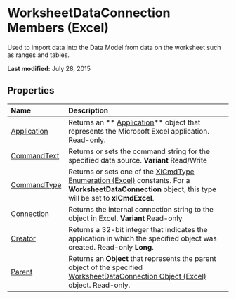 
# WorksheetDataConnection Members (Excel)
Used to import data into the Data Model from data on the worksheet such as ranges and tables.

 **Last modified:** July 28, 2015


## Properties



|**Name**|**Description**|
|:-----|:-----|
| [Application](79545289-efa9-ce0b-3268-4f73c410fb55.md)|Returns an  ** [Application](19b73597-5cf9-4f56-8227-b5211f657f6f.md)** object that represents the Microsoft Excel application. Read-only.|
| [CommandText](68bce4d3-8459-8d48-41ab-f3c32e4451d2.md)|Returns or sets the command string for the specified data source.  **Variant** Read/Write|
| [CommandType](a568d9e8-bfb7-6874-f7df-b007cf1e68f4.md)|Returns or sets one of the  [XlCmdType Enumeration (Excel)](4339b577-c29c-3c78-8433-df56c35b6633.md) constants. For a **WorksheetDataConnection** object, this type will be set to **xlCmdExcel**.|
| [Connection](63271724-6b0b-94fe-ad9d-7dd378612943.md)|Returns the internal connection string to the object in Excel.  **Variant** Read-only|
| [Creator](e5965baf-48e9-be89-5cf6-76c94736d301.md)|Returns a 32-bit integer that indicates the application in which the specified object was created. Read-only  **Long**.|
| [Parent](927da93a-e63a-7cda-24c2-c34a39eaffcb.md)|Returns an  **Object** that represents the parent object of the specified [WorksheetDataConnection Object (Excel)](05b67daa-ed68-f0f9-9228-86d6e53ef6e3.md) object. Read-only.|
